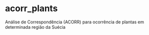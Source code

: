# acorr_plants
Análise de Correspondência (ACORR) para ocorrência de plantas em determinada região da Suécia
